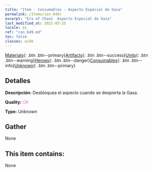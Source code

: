 ```yaml
---
title: "Item - Consumables - Aspecto Especial de Gasa"
permalink: /Items/con_649/
excerpt: "Era of Chaos  Aspecto Especial de Gasa"
last_modified_at: 2021-03-25
locale: es
ref: "con_649.md"
toc: false
classes: wide
---
```

 [Materials](/es/Items/){: .btn .btn--primary}[Artifacts](/es/Items/Artifacts/){: .btn .btn--success}[Units](/es/Items/Units/){: .btn .btn--warning}[Heroes](/es/Items/Heroes/){: .btn .btn--danger}[Consumables](/es/Items/Consumables/){: .btn .btn--info}[Unknown](/es/Items/Unknown/){: .btn .btn--primary}

## Detalles
 **Descripción:** Desbloquea el aspecto cuando se despierta la Gasa.

 **Quality:** <span style="color: #DA70D6">OK</span>

 **Type:** Unknown

## Gather

  None

## This item contains:

  None

